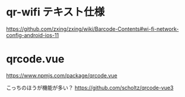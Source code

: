 # qr-wifi テキスト仕様
https://github.com/zxing/zxing/wiki/Barcode-Contents#wi-fi-network-config-android-ios-11

# qrcode.vue
https://www.npmjs.com/package/qrcode.vue

こっちのほうが機能が多い？
https://github.com/scholtz/qrcode-vue3
